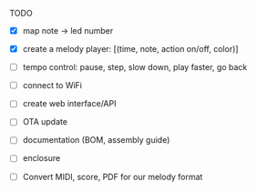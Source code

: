 TODO

  - [x] map note -> led number
  - [x] create a melody player: \[(time, note, action on/off, color)\]
  - [ ] tempo control: pause, step, slow down, play faster, go back

  - [ ] connect to WiFi
  - [ ] create web interface/API
  - [ ] OTA update  
  - [ ] documentation (BOM, assembly guide)
  - [ ] enclosure

  - [ ] Convert MIDI, score, PDF for our melody format
